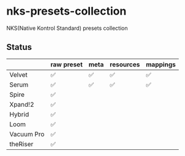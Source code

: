 # nks-presets-collection
NKS(Native Kontrol Standard) presets collection

## Status
|          |raw preset|meta |resources|mappings|
|----------|----------|-----|---------|--------|
|Velvet|:white_check_mark:|:white_check_mark:|:white_check_mark:|:white_check_mark:|
|Serum|:white_check_mark:|:white_check_mark:|:white_check_mark:|:white_check_mark:|
|Spire|:white_check_mark:|||||
|Xpand!2|:white_check_mark:|||||
|Hybrid|:white_check_mark:|||||
|Loom|:white_check_mark:|||||
|Vacuum Pro|:white_check_mark:|||||
|theRiser|:white_check_mark:|||||
